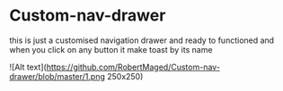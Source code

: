 # Custom-nav-drawer
this is just a customised navigation drawer and ready to functioned and when you click on any button it make toast by its name


![Alt text](https://github.com/RobertMaged/Custom-nav-drawer/blob/master/1.png 250x250)
